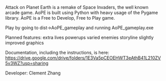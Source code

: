 Attack on Planet Earth is a remake of Space Invaders,
the well known arcade game.
AoPE is built using Python with heavy usage of the Pygame library.
AoPE is a Free to Develop, Free to Play game.

Play by going to dist->AoPE_gameplay and running AoPE_gameplay.exe

Planned features:
  extra lives
  powerups
  varied enemies
  storyline
  slightly improved graphics

Documentation, including the instructions, is here:
https://drive.google.com/drive/folders/1E3Va5pCEOEHWT3eAthB41L210ZV5v3WZ?usp=sharing

Developer: Clement Zhang